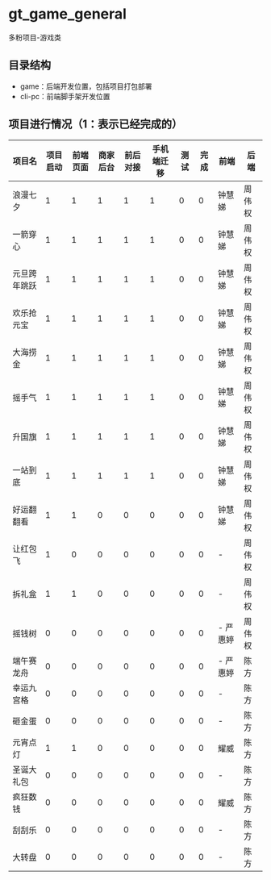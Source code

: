 # gt_game_general

多粉项目-游戏类
## 目录结构

- game：后端开发位置，包括项目打包部署
- cli-pc：前端脚手架开发位置

## 项目进行情况（1：表示已经完成的）

| 项目名 | 项目启动 | 前端页面 | 商家后台 | 前后对接 | 手机端迁移 | 测试 | 完成 | 前端 | 后端
| -------- | -------- | -------- | -------- | -------- | -------- | -------- | -------- | -------- | -------- |
| 浪漫七夕     | 1 | 1 | 1 | 1 | 1 | 0 | 0 |   钟慧娣 | 周伟权
| 一箭穿心     | 1 |1 |1 | 1 | 1 | 0 | 0   |   钟慧娣 | 周伟权
| 元旦跨年跳跃 | 1 | 1 | 1 | 1 | 1 | 0 | 0 |  钟慧娣  | 周伟权
| 欢乐抢元宝    | 1 | 1 | 1 |1 | 1 | 0 | 0 | 钟慧娣   |周伟权
| 大海捞金     | 1 | 1 | 1 | 1 | 1 | 0 | 0 |  钟慧娣  | 周伟权
| 摇手气       | 1 | 1 | 1 | 1 | 1 | 0 | 0 |  钟慧娣  | 周伟权
| 升国旗       | 1 |1 | 1 | 1 | 1 | 0 | 0  |  钟慧娣  | 周伟权   
| 一站到底     | 1 | 1 | 1 | 1 | 1| 0 | 0  |  钟慧娣  | 周伟权 
| 好运翻翻看    |1 | 1 | 0 | 0 | 0 | 0 | 0 |  钟慧娣  |周伟权
| 让红包飞      |1 | 0 | 0 | 0 | 0 | 0 | 0 | -   | 周伟权 
| 拆礼盒       | 1 | 1 | 0 | 0 | 0 | 0 | 0 |  - | 周伟权
| 摇钱树       | 0 | 0 | 0 | 0 | 0 | 0 | 0 | -  严惠婷 | 周伟权 
| 端午赛龙舟    | 0 | 0 | 0 | 0 | 0 | 0 | 0 | - 严惠婷 | 陈方
| 幸运九宫格    | 0 | 0 | 0 | 0 | 0 | 0 | 0 | - | 陈方   
| 砸金蛋        | 0 | 0 | 0 | 0 | 0 | 0 | 0 | - | 陈方
| 元宵点灯      | 1 | 1 | 0 | 0 | 0 | 0 | 0 | 耀威 | 陈方
| 圣诞大礼包    | 0 | 0 | 0 | 0 | 0 | 0 | 0 | - | 陈方
| 疯狂数钱     | 0 | 0 | 0 | 0 | 0 | 0 | 0 | 耀威 |  陈方
| 刮刮乐       | 0 | 0 | 0 | 0 | 0 | 0 | 0 | - | 陈方
| 大转盘       | 0 | 0 | 0 | 0 | 0 | 0 | 0 | - | 陈方
 








